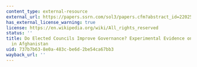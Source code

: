 ```yaml
---
content_type: external-resource
external_url: https://papers.ssrn.com/sol3/papers.cfm?abstract_id=2202563
has_external_license_warning: true
license: https://en.wikipedia.org/wiki/All_rights_reserved
status: ''
title: Do Elected Councils Improve Governance? Experimental Evidence on Local Institutions
  in Afghanistan
uid: 737b7b63-8e0a-483c-be6d-2be54ca67bb3
wayback_url: ''
---
```

